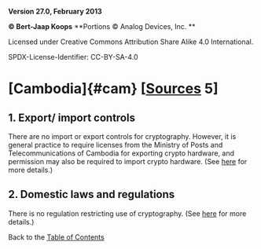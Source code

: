 **Version 27.0, February 2013**

**© Bert-Jaap Koops**
**Portions © Analog Devices, Inc. **  

Licensed under Creative Commons Attribution Share Alike 4.0 International.

SPDX-License-Identifier: CC-BY-SA-4.0

# [Cambodia]{#cam} \[[Sources](cls-srce.htm) 5\]

## 1. Export/ import controls  
There are no import or export controls for cryptography. However, it is
general practice to require licenses from the Ministry of Posts and
Telecommunications of Cambodia for exporting crypto hardware, and
permission may also be required to import crypto hardware. (See
[here](http://www.steptoe.com/assets/attachments/Encryption_Countryguide.pdf)
for more details.)

## 2. Domestic laws and regulations  
There is no regulation restricting use of cryptography. (See
[here](http://www.steptoe.com/assets/attachments/Encryption_Countryguide.pdf)
for more details.)

Back to the [Table of Contents](index.md)
